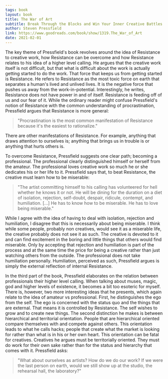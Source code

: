 ```yaml
---
tags: book
layout: book
title: The War of Art
subtitle: Break Through the Blocks and Win Your Inner Creative Battles
author: Steven Pressfield
link: https://www.goodreads.com/book/show/1319.The_War_of_Art
date: 2021-02-01
---
```


The key theme of Pressfield's book revolves around the idea of Resistance to creative work, how Resistance can be overcome and how Resistance relates to his idea of a higher level calling.
He argues that the creative work itself is not difficult, but that what is difficult about the work is actually getting started to do the work.
That force that keeps us from getting started is Resistance.
He refers to Resistance as the most toxic force on earth that separates a human's lived and unlived lives.
It is the negative force that pushes us away from the work-in-potential.
Interestingly, he writes, Resistance does not have power in and of itself.
Resistance is feeding off of us and our fear of it.
While the ordinary reader might confuse Pressfield's notion of Resistance with the common understanding of procrastination, Pressfield argues that Resistance is more general:

> "Procrastination is the most common manifestation of Resistance because it's the easiest to rationalize."

There are other manifestations of Resistance.
For example, anything that draws attention to ourselves is; anything that brings us in trouble is or anything that hurts others is.

To overcome Resistance, Pressfield suggests one clear path; becoming a professional.
The professional clearly distinguished himself or herself from the amateur.
The professional loves creative work so much he or she dedicates his or her life to it.
Pressfield says that, to beat Resistance, the creative must learn how to be miserable:

> "The artist committing himself to his calling has volunteered for hell whether he knows it or not. He will be dining for the duration on a diet of isolation, rejection, self-doubt, despair, ridicule, contempt, and humiliation. [...] He has to know how to be miserable. He has to love being miserable."

While I agree with the idea of having to deal with isolation, rejection and humiliation, I disagree that this is necessarily about being miserable.
I think while some people, probably non creatives, would see it as a miserable life, the creative probably does not see it as such.
The creative is devoted to it and can find excitement in the boring and little things that others would find miserable.
Only by accepting that rejection and humiliation is part of the process and at the same time the price for being a creative rather than just watching others from the outside.
The professional does not take humiliation personally.
Humiliation, perceived as such, Pressfield argues is simply the external reflection of internal Resistance.

In the third part of the book, Pressfield elaborates on the relation between professionals their higher level calling.
When talking about muses, magic, god and higher levels of existence, it becomes a bit too esoteric for myself.
There is, however, two more interesting ideas that he presents, which again relate to the idea of amateur vs professional.
First, he distinguishes the ego from the self.
The ego is concerned with the status quo and the things that are external.
That means it is controlled by Resistance.
The self wishes to grow and to create new things.
The second distinction he makes is between hierarchical and territorial orientation.
People that are hierarchical oriented compare themselves with and compete against others.
This orientation leads to what he calls hacks; people that create what the market is looking for rather than what is in his or her own heart.
This orientation can be fatal for creatives.
Creatives he argues must be territorially oriented.
They must do work for their own sake rather than for the status and hierarchy that comes with it.
Pressfield asks:

> "What about ourselves as artists? How do we do our work? If we were the last person on earth, would we still show up at the studio, the rehearsal hall, the laboratory?"
